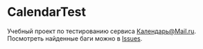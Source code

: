# CalendarTest

Учебный проект по тестированию сервиса [Календарь@Mail.ru](https://calendar.mail.ru). 
Посмотреть найденные баги можно в [Issues](https://github.com/milangrahovac/CalendarTest/issues).
